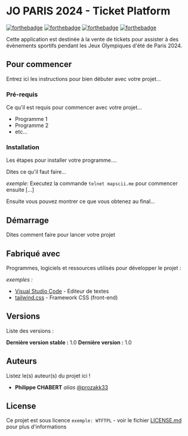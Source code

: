 # JO PARIS 2024 - Ticket Platform

[![forthebadge](https://forthebadge.com/images/badges/made-with-java.svg)](https://forthebadge.com) [![forthebadge](https://forthebadge.com/images/badges/build-with-spring-boot.svg)](https://forthebadge.com) [![forthebadge](https://forthebadge.com/images/badges/made-with-javascript.svg)](https://forthebadge.com)
[![forthebadge](https://forthebadge.com/images/badges/made-with-html_css.svg)](https://forthebadge.com)

Cette application est destinée à la vente de tickets pour assister à des évènements sportifs pendant les Jeux Olympiques d'été de Paris 2024.

## Pour commencer

Entrez ici les instructions pour bien débuter avec votre projet...

### Pré-requis

Ce qu'il est requis pour commencer avec votre projet...

-   Programme 1
-   Programme 2
-   etc...

### Installation

Les étapes pour installer votre programme....

Dites ce qu'il faut faire...

_exemple_: Executez la commande `telnet mapscii.me` pour commencer ensuite [...]

Ensuite vous pouvez montrer ce que vous obtenez au final...

## Démarrage

Dites comment faire pour lancer votre projet

## Fabriqué avec

Programmes, logiciels et ressources utilisés pour développer le projet :

_exemples :_

-   [Visual Studio Code](https://code.visualstudio.com/) - Editeur de textes
-   [tailwind.css](https://tailwindcss.com) - Framework CSS (front-end)

## Versions

Liste des versions :

**Dernière version stable :** 1.0
**Dernière version :** 1.0

## Auteurs

Listez le(s) auteur(s) du projet ici !

-   **Philippe CHABERT** _alias_ [@prozakk33](https://github.com/prozakk33)

## License

Ce projet est sous licence `exemple: WTFTPL` - voir le fichier [LICENSE.md](LICENSE.md) pour plus d'informations
